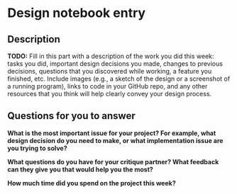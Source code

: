# Design notebook entry

## Description

**TODO:** Fill in this part with a description of the work you did this week:
tasks you did, important design decisions you made, changes to previous
decisions, questions that you discovered while working, a feature you finished,
etc. Include images (e.g., a sketch of the design or a screenshot of a running
program), links to code in your GitHub repo, and any other resources that you
think will help clearly convey your design process.

## Questions for you to answer

**What is the most important issue for your project? For example, what design decision do
you need to make, or what implementation issue are you trying to solve?**

**What questions do you have for your critique partner? What feedback can they
give you that would help you the most?**

**How much time did you spend on the project this week?**
